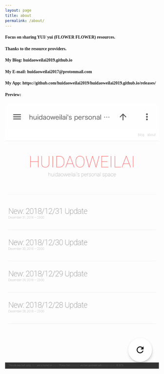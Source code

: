 ```yaml
---
layout: page
title: about
permalink: /about/
---
```


<h4 id="focus-on-sharing-yui-yui-flower-flower-resources"><font face="Microsoft YaHei UI">Focus on sharing YUI/ yui (FLOWER FLOWER) resources.</font></h4>

<ul></ul>

<h4 id="thanks-to-the-resource-providers"><font face="Microsoft YaHei UI">Thanks to the resource providers.</font></h4>

<ul></ul>

<h4 id="my-blog-huidaoweilai2019githubio"><font face="Microsoft YaHei UI">My Blog: huidaoweilai2019.github.io</font></h4>

<ul></ul>

<h4 id="my-e-mail-huidaoweilai2017protonmailcom"><font face="Microsoft YaHei UI">My E-mail: huidaoweilai2017@protonmail.com</font></h4>

<ul></ul>

<h4 id="my-app-httpsgithubcomhuidaoweilai2019huidaoweilai2019githubioreleases"><font face="Microsoft YaHei UI">My App: https://github.com/huidaoweilai2019/huidaoweilai2019.github.io/releases/</font></h4>

<ul></ul>

<h4 id="preview-"><font face="Microsoft YaHei UI">Preview: </font></h4>

<ul></ul>

<p><img src="/IMG_20190101_190524.png" alt="Branching" /></p>
